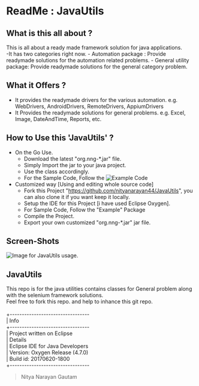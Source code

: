 # ReadMe : JavaUtils

## What is this all about ?
This is all about a ready made framework solution for java applications. <br/>
-It has two categories right now.
    - Automation package : Provide readymade solutions for the automation related problems.
    - General utility package: Provide readymade solutions for the general category problem.

## What it Offers ?
- It provides the readymade drivers for the various automation. e.g. WebDrivers, AndroidDrivers, RemoteDrivers, AppiumDrivers
- It Provides the readymade solutions for general problems. e.g. Excel, Image, DateAndTime, Reports, etc.

## How to Use this 'JavaUtils' ?
- On the Go Use.
    - Download the latest "org.nng-*.jar" file.
    - Simply Import the jar to your java project.
    - Use the class accordingly.
    - For the Sample Code, Follow the ![Example Code](https://github.com/nityanarayan44/JavaUtils/tree/master/src/Examples)
- Customized way [Using and editing whole source code]
    - Fork this Project "https://github.com/nityanarayan44/JavaUtils", you can also clone it if you want keep it locally.
    - Setup the IDE for this Project [i have used Eclipse Oxygen].
    - For Sample Code, Follow the "Example" Package
    - Compile the Project.
    - Export your own customized "org.nng-*.jar" jar file.

## Screen-Shots
![Image for JavaUtils usage.](Core_01.png "JavaUtils Usage1")

## JavaUtils
This repo is for the java utilities contains classes for General problem along with the selenium framework solutions. <br/>
Feel free to fork this repo. and help to inhance this git repo. <br/>
<br/>
+---------------------------------<br/>
| Info                            <br/>
+---------------------------------<br/>
| Project written on Eclipse      <br/>
| Details                         <br/>
| Eclipse IDE for Java Developers <br/>
| Version: Oxygen Release (4.7.0) <br/>
| Build id: 20170620-1800         <br/>
+---------------------------------<br/>
> Nitya Narayan Gautam
